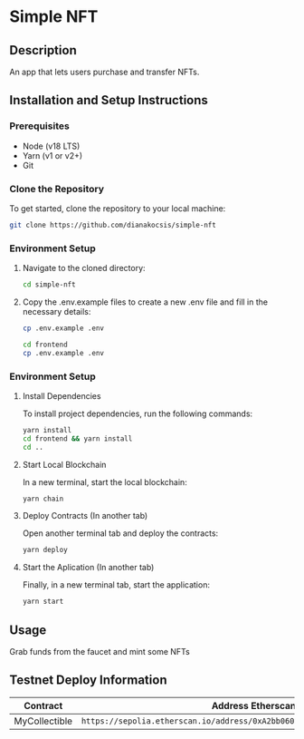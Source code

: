# Simple NFT

## Description

An app that lets users purchase and transfer NFTs.

## Installation and Setup Instructions

### Prerequisites

- Node (v18 LTS)
- Yarn (v1 or v2+)
- Git

### Clone the Repository

To get started, clone the repository to your local machine:

```bash
git clone https://github.com/dianakocsis/simple-nft
```

### Environment Setup

1. Navigate to the cloned directory:

   ```bash
   cd simple-nft
   ```

2. Copy the .env.example files to create a new .env file and fill in the necessary details:

   ```bash
   cp .env.example .env
   ```

   ```bash
   cd frontend
   cp .env.example .env
   ```

### Environment Setup

1. Install Dependencies

   To install project dependencies, run the following commands:

   ```bash
   yarn install
   cd frontend && yarn install
   cd ..
   ```

2. Start Local Blockchain

   In a new terminal, start the local blockchain:

   ```bash
   yarn chain
   ```

3. Deploy Contracts (In another tab)

   Open another terminal tab and deploy the contracts:

   ```bash
   yarn deploy
   ```

4. Start the Aplication (In another tab)

   Finally, in a new terminal tab, start the application:

   ```bash
   yarn start
   ```

## Usage

Grab funds from the faucet and mint some NFTs

## Testnet Deploy Information

| Contract      | Address Etherscan Link                                                            |
| ------------- | --------------------------------------------------------------------------------- |
| MyCollectible | `https://sepolia.etherscan.io/address/0xA2bb060bB24666Ee392D63b54106aF1e6D3f7f4c` |
